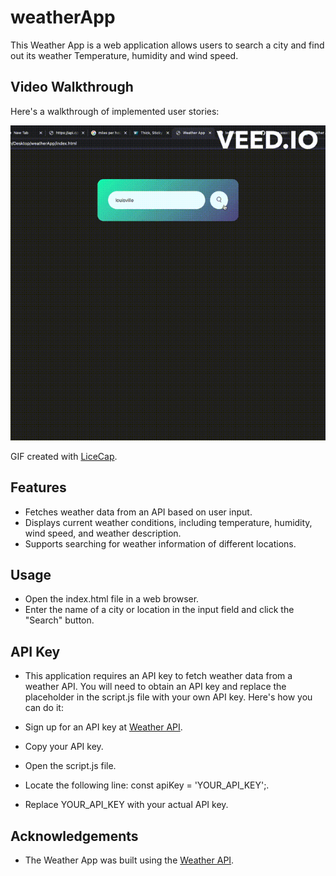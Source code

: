 # weatherApp

This Weather App is a web application allows users to search a city and find out its weather Temperature, humidity and wind speed.
## Video Walkthrough

Here's a walkthrough of implemented user stories:

<img src='https://github.com/hassan-ibra/weatherApp/blob/master/weatherApp.gif' title='Twitter gif' width='' alt='Video Walkthrough' />

GIF created with [LiceCap](http://www.cockos.com/licecap/).

## Features
* Fetches weather data from an API based on user input.
* Displays current weather conditions, including temperature, humidity, wind speed, and weather description.
* Supports searching for weather information of different locations.

## Usage
* Open the index.html file in a web browser.
* Enter the name of a city or location in the input field and click the "Search" button.

## API Key
* This application requires an API key to fetch weather data from a weather API. You will need to obtain an API key and replace the placeholder in the script.js file with your own API key. Here's how you can do it:

* Sign up for an API key at [Weather API](https://openweathermap.org/api).
* Copy your API key.
* Open the script.js file.
* Locate the following line: const apiKey = 'YOUR_API_KEY';.
* Replace YOUR_API_KEY with your actual API key.





## Acknowledgements
* The Weather App was built using the [Weather API](https://openweathermap.org/api).













